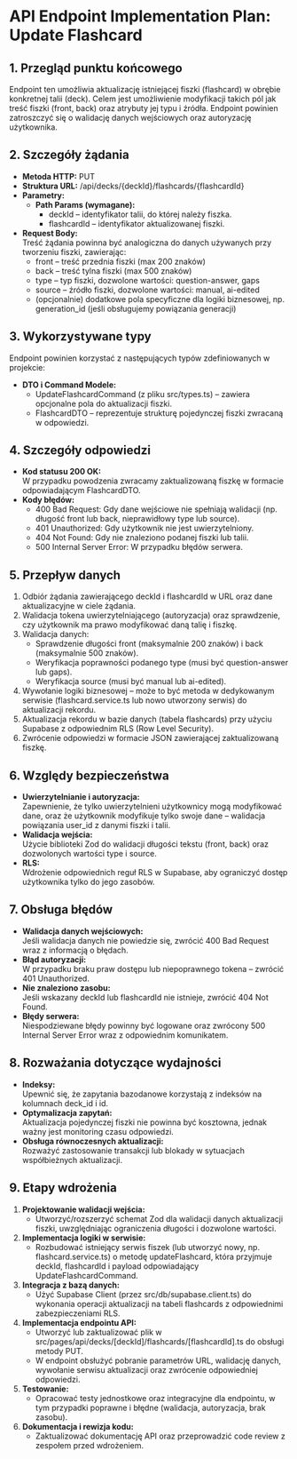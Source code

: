 # API Endpoint Implementation Plan: Update Flashcard

## 1. Przegląd punktu końcowego
Endpoint ten umożliwia aktualizację istniejącej fiszki (flashcard) w obrębie konkretnej talii (deck). Celem jest umożliwienie modyfikacji takich pól jak treść fiszki (front, back) oraz atrybuty jej typu i źródła. Endpoint powinien zatroszczyć się o walidację danych wejściowych oraz autoryzację użytkownika.

## 2. Szczegóły żądania
- **Metoda HTTP:** PUT  
- **Struktura URL:** /api/decks/{deckId}/flashcards/{flashcardId}
- **Parametry:**
  - **Path Params (wymagane):**
    - deckId – identyfikator talii, do której należy fiszka.
    - flashcardId – identyfikator aktualizowanej fiszki.
- **Request Body:**  
  Treść żądania powinna być analogiczna do danych używanych przy tworzeniu fiszki, zawierając:
  - front – treść przednia fiszki (max 200 znaków)
  - back – treść tylna fiszki (max 500 znaków)
  - type – typ fiszki, dozwolone wartości: question-answer, gaps
  - source – źródło fiszki, dozwolone wartości: manual, ai-edited
  - (opcjonalnie) dodatkowe pola specyficzne dla logiki biznesowej, np. generation_id (jeśli obsługujemy powiązania generacji)

## 3. Wykorzystywane typy
Endpoint powinien korzystać z następujących typów zdefiniowanych w projekcie:
- **DTO i Command Modele:**  
  - UpdateFlashcardCommand (z pliku src/types.ts) – zawiera opcjonalne pola do aktualizacji fiszki.
  - FlashcardDTO – reprezentuje strukturę pojedynczej fiszki zwracaną w odpowiedzi.

## 4. Szczegóły odpowiedzi
- **Kod statusu 200 OK:**  
  W przypadku powodzenia zwracamy zaktualizowaną fiszkę w formacie odpowiadającym FlashcardDTO.
- **Kody błędów:**
  - 400 Bad Request: Gdy dane wejściowe nie spełniają walidacji (np. długość front lub back, nieprawidłowy type lub source).
  - 401 Unauthorized: Gdy użytkownik nie jest uwierzytelniony.
  - 404 Not Found: Gdy nie znaleziono podanej fiszki lub talii.
  - 500 Internal Server Error: W przypadku błędów serwera.

## 5. Przepływ danych
1. Odbiór żądania zawierającego deckId i flashcardId w URL oraz dane aktualizacyjne w ciele żądania.
2. Walidacja tokena uwierzytelniającego (autoryzacja) oraz sprawdzenie, czy użytkownik ma prawo modyfikować daną talię i fiszkę.
3. Walidacja danych:
   - Sprawdzenie długości front (maksymalnie 200 znaków) i back (maksymalnie 500 znaków).
   - Weryfikacja poprawności podanego type (musi być question-answer lub gaps).
   - Weryfikacja source (musi być manual lub ai-edited).
4. Wywołanie logiki biznesowej – może to być metoda w dedykowanym serwisie (flashcard.service.ts lub nowo utworzony serwis) do aktualizacji rekordu.
5. Aktualizacja rekordu w bazie danych (tabela flashcards) przy użyciu Supabase z odpowiednim RLS (Row Level Security).
6. Zwrócenie odpowiedzi w formacie JSON zawierającej zaktualizowaną fiszkę.

## 6. Względy bezpieczeństwa
- **Uwierzytelnianie i autoryzacja:**  
  Zapewnienie, że tylko uwierzytelnieni użytkownicy mogą modyfikować dane, oraz że użytkownik modyfikuje tylko swoje dane – walidacja powiązania user_id z danymi fiszki i talii.
- **Walidacja wejścia:**  
  Użycie biblioteki Zod do walidacji długości tekstu (front, back) oraz dozwolonych wartości type i source.
- **RLS:**  
  Wdrożenie odpowiednich reguł RLS w Supabase, aby ograniczyć dostęp użytkownika tylko do jego zasobów.

## 7. Obsługa błędów
- **Walidacja danych wejściowych:**  
  Jeśli walidacja danych nie powiedzie się, zwrócić 400 Bad Request wraz z informacją o błędach.
- **Błąd autoryzacji:**  
  W przypadku braku praw dostępu lub niepoprawnego tokena – zwrócić 401 Unauthorized.
- **Nie znaleziono zasobu:**  
  Jeśli wskazany deckId lub flashcardId nie istnieje, zwrócić 404 Not Found.
- **Błędy serwera:**  
  Niespodziewane błędy powinny być logowane oraz zwrócony 500 Internal Server Error wraz z odpowiednim komunikatem.

## 8. Rozważania dotyczące wydajności
- **Indeksy:**  
  Upewnić się, że zapytania bazodanowe korzystają z indeksów na kolumnach deck_id i id.
- **Optymalizacja zapytań:**  
  Aktualizacja pojedynczej fiszki nie powinna być kosztowna, jednak ważny jest monitoring czasu odpowiedzi.
- **Obsługa równoczesnych aktualizacji:**  
  Rozważyć zastosowanie transakcji lub blokady w sytuacjach współbieżnych aktualizacji.

## 9. Etapy wdrożenia
1. **Projektowanie walidacji wejścia:**  
   - Utworzyć/rozszerzyć schemat Zod dla walidacji danych aktualizacji fiszki, uwzględniając ograniczenia długości i dozwolone wartości.
2. **Implementacja logiki w serwisie:**  
   - Rozbudować istniejący serwis fiszek (lub utworzyć nowy, np. flashcard.service.ts) o metodę updateFlashcard, która przyjmuje deckId, flashcardId i payload odpowiadający UpdateFlashcardCommand.
3. **Integracja z bazą danych:**  
   - Użyć Supabase Client (przez src/db/supabase.client.ts) do wykonania operacji aktualizacji na tabeli flashcards z odpowiednimi zabezpieczeniami RLS.
4. **Implementacja endpointu API:**  
   - Utworzyć lub zaktualizować plik w src/pages/api/decks/[deckId]/flashcards/[flashcardId].ts do obsługi metody PUT.  
   - W endpoint obsłużyć pobranie parametrów URL, walidację danych, wywołanie serwisu aktualizacji oraz zwrócenie odpowiedniej odpowiedzi.
5. **Testowanie:**  
   - Opracować testy jednostkowe oraz integracyjne dla endpointu, w tym przypadki poprawne i błędne (walidacja, autoryzacja, brak zasobu).
6. **Dokumentacja i rewizja kodu:**  
   - Zaktualizować dokumentację API oraz przeprowadzić code review z zespołem przed wdrożeniem.
